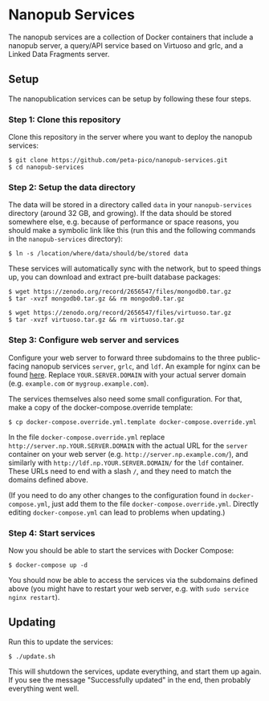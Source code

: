 Nanopub Services
================

The nanopub services are a collection of Docker containers that include a
nanopub server, a query/API service based on Virtuoso and grlc, and a Linked
Data Fragments server.


## Setup

The nanopublication services can be setup by following these four steps.


### Step 1: Clone this repository

Clone this repository in the server where you want to deploy the nanopub
services:

    $ git clone https://github.com/peta-pico/nanopub-services.git
    $ cd nanopub-services


### Step 2: Setup the data directory

The data will be stored in a directory called `data` in your `nanopub-services`
directory (around 32 GB, and growing). If the data should be stored somewhere
else, e.g. because of performance or space reasons, you should make a symbolic
link like this (run this and the following commands in the `nanopub-services`
directory):

    $ ln -s /location/where/data/should/be/stored data

These services will automatically sync with the network, but to speed things up,
you can download and extract pre-built database packages:

    $ wget https://zenodo.org/record/2656547/files/mongodb0.tar.gz
    $ tar -xvzf mongodb0.tar.gz && rm mongodb0.tar.gz

    $ wget https://zenodo.org/record/2656547/files/virtuoso.tar.gz
    $ tar -xvzf virtuoso.tar.gz && rm virtuoso.tar.gz


### Step 3: Configure web server and services

Configure your web server to forward three subdomains to the three public-facing
nanopub services `server`, `grlc`, and `ldf`. An example for nginx can be found
[here](nginx-config-template.txt). Replace `YOUR.SERVER.DOMAIN` with your actual
server domain (e.g. `example.com` or `mygroup.example.com`).

The services themselves also need some small configuration. For that, make a
copy of the docker-compose.override template:

    $ cp docker-compose.override.yml.template docker-compose.override.yml

In the file `docker-compose.override.yml` replace
`http://server.np.YOUR.SERVER.DOMAIN` with the actual URL for the `server`
container on your web server (e.g. `http://server.np.example.com/`), and
similarly with `http://ldf.np.YOUR.SERVER.DOMAIN/` for the `ldf` container.
These URLs need to end with a slash `/`, and they need to match the domains
defined above.

(If you need to do any other changes to the configuration found in
`docker-compose.yml`, just add them to the file `docker-compose.override.yml`.
Directly editing `docker-compose.yml` can lead to problems when updating.)


### Step 4: Start services

Now you should be able to start the services with Docker Compose:

    $ docker-compose up -d

You should now be able to access the services via the subdomains defined above
(you might have to restart your web server, e.g. with `sudo service nginx
restart`).


## Updating

Run this to update the services:

    $ ./update.sh

This will shutdown the services, update everything, and start them up again. If
you see the message "Successfully updated" in the end, then probably everything
went well.
